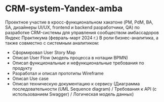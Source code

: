 # CRM-system-Yandex-amba
Проектное участие в кросс-функциональном хакатоне (PM, PdM, BA, SA, дизайнеры UI/UX, frontend и backend разработчики, QA) по разработке CRM-системы для управления сообществом амбассадоров Яндекс Практикума (февраль-март 2024 г.) 
В роли бизнес-аналитика, а также совместно с системным аналитиком:
- Сформировал User Story Map
- Описал User Flow (модель процесса в нотации BPMN)
- Описал функциональные и нефункциональные требования по продукту
- Разработал и описал прототипы Wireframe
- Описал Use case 
- Описал техническую документацию к сервису (Диаграмма последовательности (UML Sequence diagram) / Требования к API (с использованием Swagger) / Логическая модель данных)
